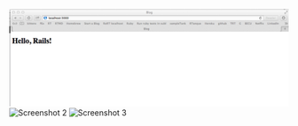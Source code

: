 ![Screenshot 1](http://github.com/sprestage/images/blob/master/blog.png/)
![Screenshot 2](http://screencast.com/t/7uVtPMMQlA)
![Screenshot 3](http://placekitten.com/400/300)

